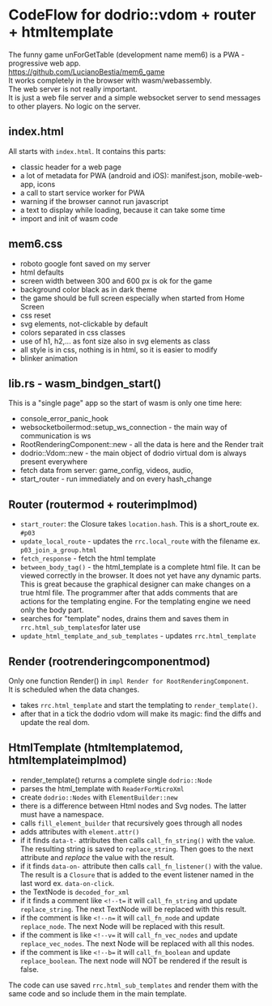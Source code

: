 
# CodeFlow for dodrio::vdom + router + htmltemplate

The funny game unForGetTable (development name mem6)
is a PWA - progressive web app.  
<https://github.com/LucianoBestia/mem6_game>  
It works completely in the browser with wasm/webassembly.  
The web server is not really important.  
It is just a web file server and a simple websocket server
to send messages to other players. No logic on the server.  

## index.html

All starts with `index.html`. It contains this parts:  

- classic header for a web page
- a lot of metadata for PWA (android and iOS): manifest.json, mobile-web-app, icons
- a call to start service worker for PWA
- warning if the browser cannot run javascript
- a text to display while loading, because it can take some time
- import and init of wasm code

## mem6.css

- roboto google font saved on my server
- html defaults
- screen width between 300 and 600 px is ok for the game
- background color black as in dark theme
- the game should be full screen especially when started from Home Screen
- css reset
- svg elements, not-clickable by default
- colors separated in css classes
- use of h1, h2,... as font size also in svg elements as class
- all style is in css, nothing is in html, so it is easier to modify
- blinker animation

## lib.rs - wasm_bindgen_start()

This is a "single page" app so the start of wasm is only one time here:

- console_error_panic_hook
- websocketboilermod::setup_ws_connection - the main way of communication is ws
- RootRenderingComponent::new - all the data is here and the Render trait
- dodrio::Vdom::new - the main object of dodrio virtual dom is always present everywhere
- fetch data from server: game_config, videos, audio,
- start_router - run immediately and on every hash_change

## Router (routermod + routerimplmod)

- `start_router`: the Closure takes `location.hash`. This is a short_route ex. `#p03`
- `update_local_route` - updates the `rrc.local_route` with the filename ex. `p03_join_a_group.html`
- `fetch_response` - fetch the html template
- `between_body_tag()` - the html_template is a complete html file. It can be viewed correctly in the browser. It does not yet have any dynamic parts. This is great because the graphical designer can make changes on a true html file. The programmer after that adds comments that are actions for the templating engine. For the templating engine we need only the body part.
- searches for "template" nodes, drains them and saves them in `rrc.html_sub_templates`for later use
- `update_html_template_and_sub_templates` - updates `rrc.html_template`

## Render (rootrenderingcomponentmod)

Only one function Render() in `impl Render for RootRenderingComponent`.  
It is scheduled when the data changes.  

- takes `rrc.html_template` and start the templating to `render_template()`.
- after that in a tick the dodrio vdom will make its magic: find the diffs and update the real dom.

## HtmlTemplate (htmltemplatemod, htmltemplateimplmod)

- render_template() returns a complete single `dodrio::Node`
- parses the html_template with `ReaderForMicroXml`
- create `dodrio::Nodes` with `ElementBuilder::new`
- there is a difference between Html nodes and Svg nodes. The latter must have a namespace.
- calls `fill_element_builder` that recursively goes through all nodes
- adds attributes with `element.attr()`
- if it finds `data-t-` attributes then calls `call_fn_string()` with the value. The resulting string is saved to `replace_string`. Then goes to the next attribute and *replace* the value with the result.
- if it finds `data-on-` attribute then calls `call_fn_listener()` with the value. The result is a `Closure` that is added to the event listener named in the last word ex. `data-on-click`.
- the TextNode is `decoded_for_xml`
- if it finds a comment like `<!--t=` it will `call_fn_string` and update `replace_string`. The next TextNode will be replaced with this result.
- if the comment is like `<!--n=` it will `call_fn_node` and update `replace_node`. The next Node will be replaced with this result.
- if the comment is like `<!--v=` it will `call_fn_vec_nodes` and update `replace_vec_nodes`. The next Node will be replaced with all this nodes.
- if the comment is like `<!--b=` it will `call_fn_boolean` and update `replace_boolean`. The next node will NOT be rendered if the result is false.

The code can use saved `rrc.html_sub_templates` and render them with the same code
and so include them in the main template.  
